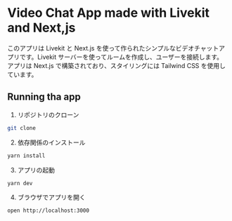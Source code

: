 # Video Chat App made with Livekit and Next,js

このアプリは Livekit と Next.js を使って作られたシンプルなビデオチャットアプリです。Livekit サーバーを使ってルームを作成し、ユーザーを接続します。アプリは Next.js で構築されており、スタイリングには Tailwind CSS を使用しています。

## Running tha app

1. リポジトリのクローン

```bash
git clone
```

2. 依存関係のインストール

```bash
yarn install
```

3. アプリの起動

```bash
yarn dev
```

4. ブラウザでアプリを開く

```bash
open http://localhost:3000
```
